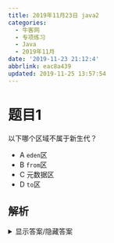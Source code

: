 ```yaml
---
title: 2019年11月23日 java2
categories:
  - 牛客网
  - 专项练习
  - Java
  - 2019年11月
date: '2019-11-23 21:12:4'
abbrlink: eac8a439
updated: 2019-11-25 13:57:54
---
```

# 题目1
以下哪个区域不属于新生代？
- A `eden`区
- B `from`区
- C 元数据区
- D `to`区

## 解析
<details><summary>显示答案/隐藏答案</summary>正确答案: C</details>

